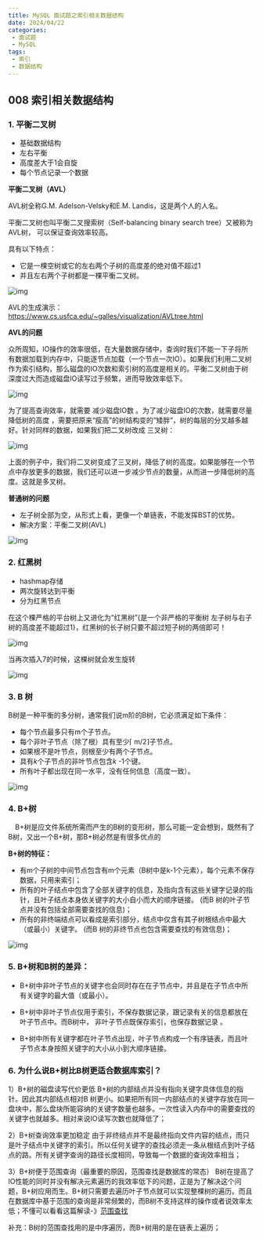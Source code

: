 ```yaml
---
title: MySQL 面试题之索引相关数据结构
date: 2024/04/22
categories:
 - 面试题
 - MySQL
tags:
 - 索引
 - 数据结构
---
```


## 008 索引相关数据结构

### 1. 平衡二叉树

- 基础数据结构
- 左右平衡
- 高度差大于1会自旋
- 每个节点记录一个数据

**平衡二叉树（AVL）**

AVL树全称G.M. Adelson-Velsky和E.M. Landis，这是两个人的人名。

平衡二叉树也叫平衡二叉搜索树（Self-balancing binary search tree）又被称为AVL树， 可以保证查询效率较高。

具有以下特点：

- 它是一棵空树或它的左右两个子树的高度差的绝对值不超过1
- 并且左右两个子树都是一棵平衡二叉树。

![img](https://cdn.jsdelivr.net/gh/JaikenWong/Drawing-Bed@main/images/2024-04-22/338c4a36-00a5-11ef-94bb-70cf4959429b.jpg)

AVL的生成演示：https://www.cs.usfca.edu/~galles/visualization/AVLtree.html

**AVL的问题**

众所周知，IO操作的效率很低，在大量数据存储中，查询时我们不能一下子将所有数据加载到内存中，只能逐节点加载（一个节点一次IO）。如果我们利用二叉树作为索引结构，那么磁盘的IO次数和索引树的高度是相关的。平衡二叉树由于树深度过大而造成磁盘IO读写过于频繁，进而导致效率低下。

![img](https://cdn.jsdelivr.net/gh/JaikenWong/Drawing-Bed@main/images/2024-04-22/6982b039-00a5-11ef-8d57-70cf4959429b.jpg)

为了提高查询效率，就需要 减少磁盘IO数 。为了减少磁盘IO的次数，就需要尽量降低树的高度 ，需要把原来“瘦高”的树结构变的“矮胖”，树的每层的分叉越多越好。针对同样的数据，如果我们把二叉树改成 三叉树：

![img](https://cdn.jsdelivr.net/gh/JaikenWong/Drawing-Bed@main/images/2024-04-22/338c2795-00a5-11ef-af23-70cf4959429b.jpg)

上面的例子中，我们将二叉树变成了三叉树，降低了树的高度。如果能够在一个节点中存放更多的数据，我们还可以进一步减少节点的数量，从而进一步降低树的高度。这就是多叉树。

**普通树的问题**

- 左子树全部为空，从形式上看，更像一个单链表，不能发挥BST的优势。
- 解决方案：平衡二叉树(AVL)

![img](https://cdn.jsdelivr.net/gh/JaikenWong/Drawing-Bed@main/images/2024-04-22/7367f7de-00a5-11ef-a38d-70cf4959429b.jpg)

### 2. 红黑树

- hashmap存储
- 两次旋转达到平衡
- 分为红黑节点

在这个棵严格的平台树上又进化为“红黑树”{是一个非严格的平衡树 左子树与右子树的高度差不能超过1}，红黑树的长子树只要不超过短子树的两倍即可！

![img](https://cdn.jsdelivr.net/gh/JaikenWong/Drawing-Bed@main/images/2024-04-22/800270c5-00a5-11ef-81e3-70cf4959429b.jpg)

当再次插入7的时候，这棵树就会发生旋转

![img](https://cdn.jsdelivr.net/gh/JaikenWong/Drawing-Bed@main/images/2024-04-22/854bb671-00a5-11ef-8713-70cf4959429b.jpg)

### 3. B 树

B树是一种平衡的多分树，通常我们说m阶的B树，它必须满足如下条件： 

- 每个节点最多只有m个子节点。
- 每个非叶子节点（除了根）具有至少⌈ m/2⌉子节点。
- 如果根不是叶节点，则根至少有两个子节点。
- 具有*k*个子节点的非叶节点包含*k* -1个键。
- 所有叶子都出现在同一水平，没有任何信息（高度一致）。

![img](https://cdn.jsdelivr.net/gh/JaikenWong/Drawing-Bed@main/images/2024-04-22/e480e8d3-00a5-11ef-b3f9-70cf4959429b.jpg)

### 4. B+树

 　B+树是应文件系统所需而产生的B树的变形树，那么可能一定会想到，既然有了B树，又出一个B+树，那B+树必然是有很多优点的

**B+树的特征：**

- 有m个子树的中间节点包含有m个元素（B树中是k-1个元素），每个元素不保存数据，只用来索引；
- 所有的叶子结点中包含了全部关键字的信息，及指向含有这些关键字记录的指针，且叶子结点本身依关键字的大小自小而大的顺序链接。 (而B 树的叶子节点并没有包括全部需要查找的信息)；
- 所有的非终端结点可以看成是索引部分，结点中仅含有其子树根结点中最大（或最小）关键字。 (而B 树的非终节点也包含需要查找的有效信息)；

![img](https://cdn.jsdelivr.net/gh/JaikenWong/Drawing-Bed@main/images/2024-04-22/fe87368a-00a5-11ef-887d-70cf4959429b.jpg)

### 5. B+树和B树的差异：

- B+树中非叶子节点的关键字也会同时存在在子节点中，并且是在子节点中所有关键字的最大值（或最小）。

- B+树中非叶子节点仅用于索引，不保存数据记录，跟记录有关的信息都放在叶子节点中。而B树中， 非叶子节点既保存索引，也保存数据记录 。

- B+树中所有关键字都在叶子节点出现，叶子节点构成一个有序链表，而且叶子节点本身按照关键字的大小从小到大顺序链接。

### 6. 为什么说B+树比B树更适合数据库索引？

1）B+树的磁盘读写代价更低
B+树的内部结点并没有指向关键字具体信息的指针。因此其内部结点相对B 树更小。如果把所有同一内部结点的关键字存放在同一盘块中，那么盘块所能容纳的关键字数量也越多。一次性读入内存中的需要查找的关键字也就越多。相对来说IO读写次数也就降低了；

2）B+树查询效率更加稳定
由于非终结点并不是最终指向文件内容的结点，而只是叶子结点中关键字的索引。所以任何关键字的查找必须走一条从根结点到叶子结点的路。所有关键字查询的路径长度相同，导致每一个数据的查询效率相当；

3）B+树便于范围查询（最重要的原因，范围查找是数据库的常态）
B树在提高了IO性能的同时并没有解决元素遍历的我效率低下的问题，正是为了解决这个问题，B+树应用而生。B+树只需要去遍历叶子节点就可以实现整棵树的遍历。而且在数据库中基于范围的查询是非常频繁的，而B树不支持这样的操作或者说效率太低；不懂可以看看这篇解读-》[范围查找](https://zhuanlan.zhihu.com/p/54102723)

补充：B树的范围查找用的是中序遍历，而B+树用的是在链表上遍历；